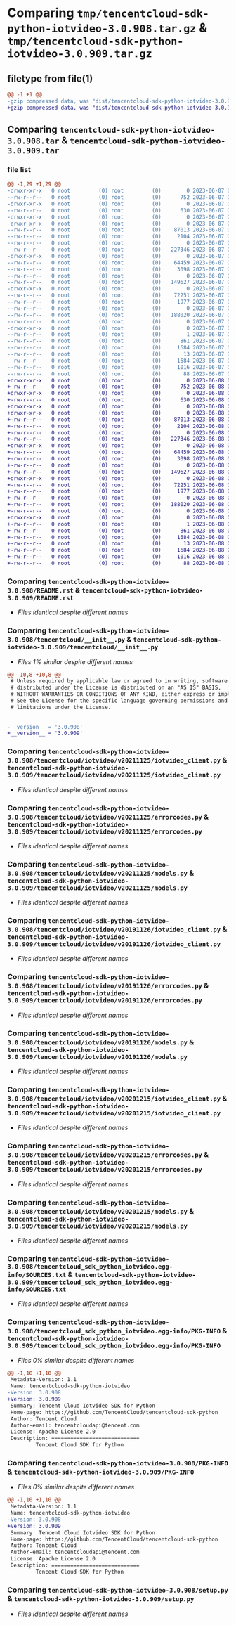 # Comparing `tmp/tencentcloud-sdk-python-iotvideo-3.0.908.tar.gz` & `tmp/tencentcloud-sdk-python-iotvideo-3.0.909.tar.gz`

## filetype from file(1)

```diff
@@ -1 +1 @@
-gzip compressed data, was "dist/tencentcloud-sdk-python-iotvideo-3.0.908.tar", last modified: Wed Jun  7 00:26:56 2023, max compression
+gzip compressed data, was "dist/tencentcloud-sdk-python-iotvideo-3.0.909.tar", last modified: Thu Jun  8 00:27:40 2023, max compression
```

## Comparing `tencentcloud-sdk-python-iotvideo-3.0.908.tar` & `tencentcloud-sdk-python-iotvideo-3.0.909.tar`

### file list

```diff
@@ -1,29 +1,29 @@
-drwxr-xr-x   0 root         (0) root         (0)        0 2023-06-07 00:26:56.000000 tencentcloud-sdk-python-iotvideo-3.0.908/
--rw-r--r--   0 root         (0) root         (0)      752 2023-06-07 00:26:56.000000 tencentcloud-sdk-python-iotvideo-3.0.908/README.rst
-drwxr-xr-x   0 root         (0) root         (0)        0 2023-06-07 00:26:56.000000 tencentcloud-sdk-python-iotvideo-3.0.908/tencentcloud/
--rw-r--r--   0 root         (0) root         (0)      630 2023-06-07 00:26:56.000000 tencentcloud-sdk-python-iotvideo-3.0.908/tencentcloud/__init__.py
-drwxr-xr-x   0 root         (0) root         (0)        0 2023-06-07 00:26:56.000000 tencentcloud-sdk-python-iotvideo-3.0.908/tencentcloud/iotvideo/
-drwxr-xr-x   0 root         (0) root         (0)        0 2023-06-07 00:26:56.000000 tencentcloud-sdk-python-iotvideo-3.0.908/tencentcloud/iotvideo/v20211125/
--rw-r--r--   0 root         (0) root         (0)    87013 2023-06-07 00:26:56.000000 tencentcloud-sdk-python-iotvideo-3.0.908/tencentcloud/iotvideo/v20211125/iotvideo_client.py
--rw-r--r--   0 root         (0) root         (0)     2104 2023-06-07 00:26:56.000000 tencentcloud-sdk-python-iotvideo-3.0.908/tencentcloud/iotvideo/v20211125/errorcodes.py
--rw-r--r--   0 root         (0) root         (0)        0 2023-06-07 00:26:56.000000 tencentcloud-sdk-python-iotvideo-3.0.908/tencentcloud/iotvideo/v20211125/__init__.py
--rw-r--r--   0 root         (0) root         (0)   227346 2023-06-07 00:26:56.000000 tencentcloud-sdk-python-iotvideo-3.0.908/tencentcloud/iotvideo/v20211125/models.py
-drwxr-xr-x   0 root         (0) root         (0)        0 2023-06-07 00:26:56.000000 tencentcloud-sdk-python-iotvideo-3.0.908/tencentcloud/iotvideo/v20191126/
--rw-r--r--   0 root         (0) root         (0)    64459 2023-06-07 00:26:56.000000 tencentcloud-sdk-python-iotvideo-3.0.908/tencentcloud/iotvideo/v20191126/iotvideo_client.py
--rw-r--r--   0 root         (0) root         (0)     3098 2023-06-07 00:26:56.000000 tencentcloud-sdk-python-iotvideo-3.0.908/tencentcloud/iotvideo/v20191126/errorcodes.py
--rw-r--r--   0 root         (0) root         (0)        0 2023-06-07 00:26:56.000000 tencentcloud-sdk-python-iotvideo-3.0.908/tencentcloud/iotvideo/v20191126/__init__.py
--rw-r--r--   0 root         (0) root         (0)   149627 2023-06-07 00:26:56.000000 tencentcloud-sdk-python-iotvideo-3.0.908/tencentcloud/iotvideo/v20191126/models.py
-drwxr-xr-x   0 root         (0) root         (0)        0 2023-06-07 00:26:56.000000 tencentcloud-sdk-python-iotvideo-3.0.908/tencentcloud/iotvideo/v20201215/
--rw-r--r--   0 root         (0) root         (0)    72251 2023-06-07 00:26:56.000000 tencentcloud-sdk-python-iotvideo-3.0.908/tencentcloud/iotvideo/v20201215/iotvideo_client.py
--rw-r--r--   0 root         (0) root         (0)     1977 2023-06-07 00:26:56.000000 tencentcloud-sdk-python-iotvideo-3.0.908/tencentcloud/iotvideo/v20201215/errorcodes.py
--rw-r--r--   0 root         (0) root         (0)        0 2023-06-07 00:26:56.000000 tencentcloud-sdk-python-iotvideo-3.0.908/tencentcloud/iotvideo/v20201215/__init__.py
--rw-r--r--   0 root         (0) root         (0)   188020 2023-06-07 00:26:56.000000 tencentcloud-sdk-python-iotvideo-3.0.908/tencentcloud/iotvideo/v20201215/models.py
--rw-r--r--   0 root         (0) root         (0)        0 2023-06-07 00:26:56.000000 tencentcloud-sdk-python-iotvideo-3.0.908/tencentcloud/iotvideo/__init__.py
-drwxr-xr-x   0 root         (0) root         (0)        0 2023-06-07 00:26:56.000000 tencentcloud-sdk-python-iotvideo-3.0.908/tencentcloud_sdk_python_iotvideo.egg-info/
--rw-r--r--   0 root         (0) root         (0)        1 2023-06-07 00:26:56.000000 tencentcloud-sdk-python-iotvideo-3.0.908/tencentcloud_sdk_python_iotvideo.egg-info/dependency_links.txt
--rw-r--r--   0 root         (0) root         (0)      861 2023-06-07 00:26:56.000000 tencentcloud-sdk-python-iotvideo-3.0.908/tencentcloud_sdk_python_iotvideo.egg-info/SOURCES.txt
--rw-r--r--   0 root         (0) root         (0)     1684 2023-06-07 00:26:56.000000 tencentcloud-sdk-python-iotvideo-3.0.908/tencentcloud_sdk_python_iotvideo.egg-info/PKG-INFO
--rw-r--r--   0 root         (0) root         (0)       13 2023-06-07 00:26:56.000000 tencentcloud-sdk-python-iotvideo-3.0.908/tencentcloud_sdk_python_iotvideo.egg-info/top_level.txt
--rw-r--r--   0 root         (0) root         (0)     1684 2023-06-07 00:26:56.000000 tencentcloud-sdk-python-iotvideo-3.0.908/PKG-INFO
--rw-r--r--   0 root         (0) root         (0)     1016 2023-06-07 00:26:56.000000 tencentcloud-sdk-python-iotvideo-3.0.908/setup.py
--rw-r--r--   0 root         (0) root         (0)       88 2023-06-07 00:26:56.000000 tencentcloud-sdk-python-iotvideo-3.0.908/setup.cfg
+drwxr-xr-x   0 root         (0) root         (0)        0 2023-06-08 00:27:40.000000 tencentcloud-sdk-python-iotvideo-3.0.909/
+-rw-r--r--   0 root         (0) root         (0)      752 2023-06-08 00:27:40.000000 tencentcloud-sdk-python-iotvideo-3.0.909/README.rst
+drwxr-xr-x   0 root         (0) root         (0)        0 2023-06-08 00:27:40.000000 tencentcloud-sdk-python-iotvideo-3.0.909/tencentcloud/
+-rw-r--r--   0 root         (0) root         (0)      630 2023-06-08 00:27:40.000000 tencentcloud-sdk-python-iotvideo-3.0.909/tencentcloud/__init__.py
+drwxr-xr-x   0 root         (0) root         (0)        0 2023-06-08 00:27:40.000000 tencentcloud-sdk-python-iotvideo-3.0.909/tencentcloud/iotvideo/
+drwxr-xr-x   0 root         (0) root         (0)        0 2023-06-08 00:27:40.000000 tencentcloud-sdk-python-iotvideo-3.0.909/tencentcloud/iotvideo/v20211125/
+-rw-r--r--   0 root         (0) root         (0)    87013 2023-06-08 00:27:40.000000 tencentcloud-sdk-python-iotvideo-3.0.909/tencentcloud/iotvideo/v20211125/iotvideo_client.py
+-rw-r--r--   0 root         (0) root         (0)     2104 2023-06-08 00:27:40.000000 tencentcloud-sdk-python-iotvideo-3.0.909/tencentcloud/iotvideo/v20211125/errorcodes.py
+-rw-r--r--   0 root         (0) root         (0)        0 2023-06-08 00:27:40.000000 tencentcloud-sdk-python-iotvideo-3.0.909/tencentcloud/iotvideo/v20211125/__init__.py
+-rw-r--r--   0 root         (0) root         (0)   227346 2023-06-08 00:27:40.000000 tencentcloud-sdk-python-iotvideo-3.0.909/tencentcloud/iotvideo/v20211125/models.py
+drwxr-xr-x   0 root         (0) root         (0)        0 2023-06-08 00:27:40.000000 tencentcloud-sdk-python-iotvideo-3.0.909/tencentcloud/iotvideo/v20191126/
+-rw-r--r--   0 root         (0) root         (0)    64459 2023-06-08 00:27:40.000000 tencentcloud-sdk-python-iotvideo-3.0.909/tencentcloud/iotvideo/v20191126/iotvideo_client.py
+-rw-r--r--   0 root         (0) root         (0)     3098 2023-06-08 00:27:40.000000 tencentcloud-sdk-python-iotvideo-3.0.909/tencentcloud/iotvideo/v20191126/errorcodes.py
+-rw-r--r--   0 root         (0) root         (0)        0 2023-06-08 00:27:40.000000 tencentcloud-sdk-python-iotvideo-3.0.909/tencentcloud/iotvideo/v20191126/__init__.py
+-rw-r--r--   0 root         (0) root         (0)   149627 2023-06-08 00:27:40.000000 tencentcloud-sdk-python-iotvideo-3.0.909/tencentcloud/iotvideo/v20191126/models.py
+drwxr-xr-x   0 root         (0) root         (0)        0 2023-06-08 00:27:40.000000 tencentcloud-sdk-python-iotvideo-3.0.909/tencentcloud/iotvideo/v20201215/
+-rw-r--r--   0 root         (0) root         (0)    72251 2023-06-08 00:27:40.000000 tencentcloud-sdk-python-iotvideo-3.0.909/tencentcloud/iotvideo/v20201215/iotvideo_client.py
+-rw-r--r--   0 root         (0) root         (0)     1977 2023-06-08 00:27:40.000000 tencentcloud-sdk-python-iotvideo-3.0.909/tencentcloud/iotvideo/v20201215/errorcodes.py
+-rw-r--r--   0 root         (0) root         (0)        0 2023-06-08 00:27:40.000000 tencentcloud-sdk-python-iotvideo-3.0.909/tencentcloud/iotvideo/v20201215/__init__.py
+-rw-r--r--   0 root         (0) root         (0)   188020 2023-06-08 00:27:40.000000 tencentcloud-sdk-python-iotvideo-3.0.909/tencentcloud/iotvideo/v20201215/models.py
+-rw-r--r--   0 root         (0) root         (0)        0 2023-06-08 00:27:40.000000 tencentcloud-sdk-python-iotvideo-3.0.909/tencentcloud/iotvideo/__init__.py
+drwxr-xr-x   0 root         (0) root         (0)        0 2023-06-08 00:27:40.000000 tencentcloud-sdk-python-iotvideo-3.0.909/tencentcloud_sdk_python_iotvideo.egg-info/
+-rw-r--r--   0 root         (0) root         (0)        1 2023-06-08 00:27:40.000000 tencentcloud-sdk-python-iotvideo-3.0.909/tencentcloud_sdk_python_iotvideo.egg-info/dependency_links.txt
+-rw-r--r--   0 root         (0) root         (0)      861 2023-06-08 00:27:40.000000 tencentcloud-sdk-python-iotvideo-3.0.909/tencentcloud_sdk_python_iotvideo.egg-info/SOURCES.txt
+-rw-r--r--   0 root         (0) root         (0)     1684 2023-06-08 00:27:40.000000 tencentcloud-sdk-python-iotvideo-3.0.909/tencentcloud_sdk_python_iotvideo.egg-info/PKG-INFO
+-rw-r--r--   0 root         (0) root         (0)       13 2023-06-08 00:27:40.000000 tencentcloud-sdk-python-iotvideo-3.0.909/tencentcloud_sdk_python_iotvideo.egg-info/top_level.txt
+-rw-r--r--   0 root         (0) root         (0)     1684 2023-06-08 00:27:40.000000 tencentcloud-sdk-python-iotvideo-3.0.909/PKG-INFO
+-rw-r--r--   0 root         (0) root         (0)     1016 2023-06-08 00:27:40.000000 tencentcloud-sdk-python-iotvideo-3.0.909/setup.py
+-rw-r--r--   0 root         (0) root         (0)       88 2023-06-08 00:27:40.000000 tencentcloud-sdk-python-iotvideo-3.0.909/setup.cfg
```

### Comparing `tencentcloud-sdk-python-iotvideo-3.0.908/README.rst` & `tencentcloud-sdk-python-iotvideo-3.0.909/README.rst`

 * *Files identical despite different names*

### Comparing `tencentcloud-sdk-python-iotvideo-3.0.908/tencentcloud/__init__.py` & `tencentcloud-sdk-python-iotvideo-3.0.909/tencentcloud/__init__.py`

 * *Files 1% similar despite different names*

```diff
@@ -10,8 +10,8 @@
 # Unless required by applicable law or agreed to in writing, software
 # distributed under the License is distributed on an "AS IS" BASIS,
 # WITHOUT WARRANTIES OR CONDITIONS OF ANY KIND, either express or implied.
 # See the License for the specific language governing permissions and
 # limitations under the License.
 
 
-__version__ = '3.0.908'
+__version__ = '3.0.909'
```

### Comparing `tencentcloud-sdk-python-iotvideo-3.0.908/tencentcloud/iotvideo/v20211125/iotvideo_client.py` & `tencentcloud-sdk-python-iotvideo-3.0.909/tencentcloud/iotvideo/v20211125/iotvideo_client.py`

 * *Files identical despite different names*

### Comparing `tencentcloud-sdk-python-iotvideo-3.0.908/tencentcloud/iotvideo/v20211125/errorcodes.py` & `tencentcloud-sdk-python-iotvideo-3.0.909/tencentcloud/iotvideo/v20211125/errorcodes.py`

 * *Files identical despite different names*

### Comparing `tencentcloud-sdk-python-iotvideo-3.0.908/tencentcloud/iotvideo/v20211125/models.py` & `tencentcloud-sdk-python-iotvideo-3.0.909/tencentcloud/iotvideo/v20211125/models.py`

 * *Files identical despite different names*

### Comparing `tencentcloud-sdk-python-iotvideo-3.0.908/tencentcloud/iotvideo/v20191126/iotvideo_client.py` & `tencentcloud-sdk-python-iotvideo-3.0.909/tencentcloud/iotvideo/v20191126/iotvideo_client.py`

 * *Files identical despite different names*

### Comparing `tencentcloud-sdk-python-iotvideo-3.0.908/tencentcloud/iotvideo/v20191126/errorcodes.py` & `tencentcloud-sdk-python-iotvideo-3.0.909/tencentcloud/iotvideo/v20191126/errorcodes.py`

 * *Files identical despite different names*

### Comparing `tencentcloud-sdk-python-iotvideo-3.0.908/tencentcloud/iotvideo/v20191126/models.py` & `tencentcloud-sdk-python-iotvideo-3.0.909/tencentcloud/iotvideo/v20191126/models.py`

 * *Files identical despite different names*

### Comparing `tencentcloud-sdk-python-iotvideo-3.0.908/tencentcloud/iotvideo/v20201215/iotvideo_client.py` & `tencentcloud-sdk-python-iotvideo-3.0.909/tencentcloud/iotvideo/v20201215/iotvideo_client.py`

 * *Files identical despite different names*

### Comparing `tencentcloud-sdk-python-iotvideo-3.0.908/tencentcloud/iotvideo/v20201215/errorcodes.py` & `tencentcloud-sdk-python-iotvideo-3.0.909/tencentcloud/iotvideo/v20201215/errorcodes.py`

 * *Files identical despite different names*

### Comparing `tencentcloud-sdk-python-iotvideo-3.0.908/tencentcloud/iotvideo/v20201215/models.py` & `tencentcloud-sdk-python-iotvideo-3.0.909/tencentcloud/iotvideo/v20201215/models.py`

 * *Files identical despite different names*

### Comparing `tencentcloud-sdk-python-iotvideo-3.0.908/tencentcloud_sdk_python_iotvideo.egg-info/SOURCES.txt` & `tencentcloud-sdk-python-iotvideo-3.0.909/tencentcloud_sdk_python_iotvideo.egg-info/SOURCES.txt`

 * *Files identical despite different names*

### Comparing `tencentcloud-sdk-python-iotvideo-3.0.908/tencentcloud_sdk_python_iotvideo.egg-info/PKG-INFO` & `tencentcloud-sdk-python-iotvideo-3.0.909/tencentcloud_sdk_python_iotvideo.egg-info/PKG-INFO`

 * *Files 0% similar despite different names*

```diff
@@ -1,10 +1,10 @@
 Metadata-Version: 1.1
 Name: tencentcloud-sdk-python-iotvideo
-Version: 3.0.908
+Version: 3.0.909
 Summary: Tencent Cloud Iotvideo SDK for Python
 Home-page: https://github.com/TencentCloud/tencentcloud-sdk-python
 Author: Tencent Cloud
 Author-email: tencentcloudapi@tencent.com
 License: Apache License 2.0
 Description: ============================
         Tencent Cloud SDK for Python
```

### Comparing `tencentcloud-sdk-python-iotvideo-3.0.908/PKG-INFO` & `tencentcloud-sdk-python-iotvideo-3.0.909/PKG-INFO`

 * *Files 0% similar despite different names*

```diff
@@ -1,10 +1,10 @@
 Metadata-Version: 1.1
 Name: tencentcloud-sdk-python-iotvideo
-Version: 3.0.908
+Version: 3.0.909
 Summary: Tencent Cloud Iotvideo SDK for Python
 Home-page: https://github.com/TencentCloud/tencentcloud-sdk-python
 Author: Tencent Cloud
 Author-email: tencentcloudapi@tencent.com
 License: Apache License 2.0
 Description: ============================
         Tencent Cloud SDK for Python
```

### Comparing `tencentcloud-sdk-python-iotvideo-3.0.908/setup.py` & `tencentcloud-sdk-python-iotvideo-3.0.909/setup.py`

 * *Files identical despite different names*

